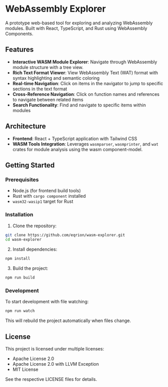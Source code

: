 # WebAssembly Explorer

A prototype web-based tool for exploring and analyzing WebAssembly modules. Built with React, TypeScript, and Rust using WebAssembly Components.

## Features

- **Interactive WASM Module Explorer**: Navigate through WebAssembly module structure with a tree view.
- **Rich Text Format Viewer**: View WebAssembly Text (WAT) format with syntax highlighting and semantic coloring
- **Real-time Navigation**: Click on items in the navigator to jump to specific sections in the text format
- **Cross-Reference Navigation**: Click on function names and references to navigate between related items
- **Search Functionality**: Find and navigate to specific items within modules

## Architecture

- **Frontend**: React + TypeScript application with Tailwind CSS
- **WASM Tools Integration**: Leverages `wasmparser`, `wasmprinter`, and `wat` crates for module analysis using the wasm component-model.

## Getting Started

### Prerequisites

- Node.js (for frontend build tools)
- Rust with `cargo component` installed
- `wasm32-wasip1` target for Rust

### Installation

1. Clone the repository:
```bash
git clone https://github.com/eqrion/wasm-explorer.git
cd wasm-explorer
```

2. Install dependencies:
```bash
npm install
```

3. Build the project:
```bash
npm run build
```

### Development

To start development with file watching:
```bash
npm run watch
```

This will rebuild the project automatically when files change.

## License

This project is licensed under multiple licenses:
- Apache License 2.0
- Apache License 2.0 with LLVM Exception
- MIT License

See the respective LICENSE files for details.
